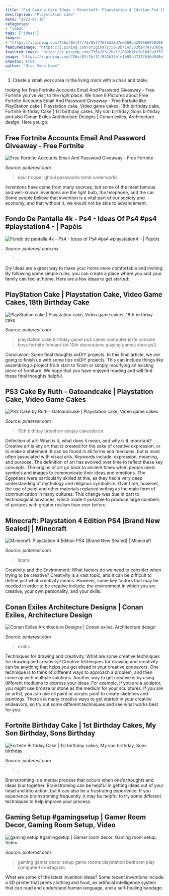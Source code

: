 ```yaml
---
title: "Ps4 Gaming Cake Ideas : Minecraft: Playstation 4 Edition Ps4 [brand New Sealed]"
description: "Playstation cake"
date: "2023-07-19"
categories:
- "ideas"
tags: ["ideas"]
images:
- "https://i.pinimg.com/736x/05/27/76/05277655d38d7ee569ba259666970308.jpg"
featuredImage: "https://i.pinimg.com/originals/5b/3b/14/5b3b14787036be7488c1b3c4c52d3298.jpg"
featured_image: "https://i.pinimg.com/736x/83/2b/1f/832b1fefe1b92ad7377b36d948e123df.jpg"
image: "https://i.pinimg.com/736x/83/2b/1f/832b1fefe1b92ad7377b36d948e123df.jpg"
ShowToc: true
author: "Miss Vada Lowe"
---
```



3. Create a small work area in the living room with a chair and table. 

	

		
looking for Free Fortnite Accounts Email And Password Giveaway - Free Fortnite you've visit to the right place. We have 8 Pictures about Free Fortnite Accounts Email And Password Giveaway - Free Fortnite like PlayStation cake | Playstation cake, Video game cakes, 18th birthday cake, Fortnite Birthday Cake | 1st birthday cakes, My son birthday, Sons birthday and also Conan Exiles Architecture Designs | Conan exiles, Architecture design. Here you go:
		
    
## Free Fortnite Accounts Email And Password Giveaway - Free Fortnite

<img loading=lazy src="https://i.pinimg.com/736x/70/6e/8c/706e8c49d6b119019d2af0dff9d01720.jpg" onerror="this.onerror=null;this.src='https://tse3.mm.bing.net/th?id=OIP.OfDGlmaR8hh96_x1ml8UUQHaJ4&amp;pid=15.1';" alt="Free Fortnite Accounts Email And Password Giveaway - Free Fortnite">

_Source: pinterest.com_

>epic trooper ghoul passwords tomb underworld. 

	

Inventions have come from many sources, but some of the most famous and well-known inventions are the light bulb, the telephone, and the car. Some people believe that invention is a vital part of our society and economy, and that without it, we would not be able to advancement.

    
## Fondo De Pantalla 4k - Ps4 - Ideas Of Ps4 #ps4 #playstation4 - | Papéis

<img loading=lazy src="https://i.pinimg.com/736x/79/4a/c7/794ac7d87c8a0439e2f0c36c4c8e113e.jpg" onerror="this.onerror=null;this.src='https://tse4.mm.bing.net/th?id=OIP.iJE208klJPRC7vmxQa21LAHaNK&amp;pid=15.1';" alt="Fondo de pantalla 4k - Ps4 - Ideas of Ps4 #ps4 #playstation4 - | Papéis">

_Source: pinterest.com.mx_

>. 

	

Diy ideas are a great way to make your home more comfortable and inviting. By following some simple rules, you can create a place where you and your family can feel at home. Here are a few ideas to get started: 

    
## PlayStation Cake | Playstation Cake, Video Game Cakes, 18th Birthday Cake

<img loading=lazy src="https://i.pinimg.com/originals/5b/3b/14/5b3b14787036be7488c1b3c4c52d3298.jpg" onerror="this.onerror=null;this.src='https://tse4.mm.bing.net/th?id=OIP.10QwMSKAv8_OJJ5mBlmx2AHaJ4&amp;pid=15.1';" alt="PlayStation cake | Playstation cake, Video game cakes, 18th birthday cake">

_Source: pinterest.com_

>playstation cake birthday game ps4 cakes computer torte console boys fortnite fondant kid 10th decorations playing games xbox ps3. 

	

Conclusion: Some final thoughts onDIY projects.
In this final article, we are going to finish up with some tips onDIY projects. This can include things like assembling a project from start to finish or simply modifying an existing piece of furniture. We hope that you have enjoyed reading and will find these final thoughts helpful.

    
## PS3 Cake By Ruth - Gatoandcake | Playstation Cake, Video Game Cakes

<img loading=lazy src="https://i.pinimg.com/736x/88/24/3f/88243f370a4bcd9e2d84223e1a17687c.jpg" onerror="this.onerror=null;this.src='https://tse3.mm.bing.net/th?id=OIP.-KeuLW0D_92usYA8vJfjzwHaJ1&amp;pid=15.1';" alt="PS3 Cake by Ruth - Gatoandcake | Playstation cake, Video game cakes">

_Source: pinterest.com_

>10th bithday brenthon abejas cakesdecor. 

	

Definition of art: What is it, what does it mean, and why is it important?
Creative art is any art that is created for the sake of creative expression, or to make a statement. It can be found in all forms and mediums, but is most often associated with visual arts. Keywords include: expression, meaning, and purpose. The definition of art has evolved over time to reflect these key concepts.
The origins of art go back to ancient times when people used symbols and images to communicate their ideas and emotions. The Egyptians were particularly skilled at this, as they had a very deep understanding of mythology and religious symbolism. Over time, however, the use of paint and other materials replaced writing as the main form of communication in many cultures. This change was due in part to technological advances, which made it possible to produce large numbers of pictures with greater realism than ever before.

    
## Minecraft: Playstation 4 Edition PS4 [Brand New Sealed] | Minecraft

<img loading=lazy src="https://i.pinimg.com/736x/83/2b/1f/832b1fefe1b92ad7377b36d948e123df.jpg" onerror="this.onerror=null;this.src='https://tse2.mm.bing.net/th?id=OIP._hFMZ_TXyk4KgFttRak4-wHaLW&amp;pid=15.1';" alt="Minecraft: Playstation 4 Edition PS4 [Brand New Sealed] | Minecraft">

_Source: pinterest.com_

>latam. 

	

Creativity and the Environment: What factors do we need to consider when trying to be creative?
Creativity is a vast topic, and it can be difficult to define just what creativity means. However, some key factors that may be needed in order to be creative include: the environment in which you are creative, your own personality, and your skills.

    
## Conan Exiles Architecture Designs | Conan Exiles, Architecture Design

<img loading=lazy src="https://i.pinimg.com/736x/c1/4d/9d/c14d9d3e3f9a063b6829d1c227720945.jpg" onerror="this.onerror=null;this.src='https://tse2.mm.bing.net/th?id=OIP.jichWIP4bDYmDYqQyI315gHaEK&amp;pid=15.1';" alt="Conan Exiles Architecture Designs | Conan exiles, Architecture design">

_Source: pinterest.com_

>exiles. 

	

Techniques for drawing and creativity: What are some creative techniques for drawing and creativity?
Creative techniques for drawing and creativity can be anything that helps you get ahead in your creative endeavors. One technique is to think of different ways to approach a problem, and then come up with multiple solutions. Another way to get creative is by using different mediums to express your ideas. For example, if you are a sculptor, you might use bronze or stone as the medium for your sculptures. If you are an artist, you can use oil paint or acrylic paint to create sketches and paintings. There are many creative ways to get started in your creative endeavors, so try out some different techniques and see what works best for you.

    
## Fortnite Birthday Cake | 1st Birthday Cakes, My Son Birthday, Sons Birthday

<img loading=lazy src="https://i.pinimg.com/736x/05/27/76/05277655d38d7ee569ba259666970308.jpg" onerror="this.onerror=null;this.src='https://tse2.mm.bing.net/th?id=OIP.vTWsl3ZTSGXlHQlDLuVa8QHaJG&amp;pid=15.1';" alt="Fortnite Birthday Cake | 1st birthday cakes, My son birthday, Sons birthday">

_Source: pinterest.com_

>. 

	

Brainstroming is a mental process that occurs when one’s thoughts and ideas blur together. Brainstroming can be helpful in getting ideas out of your head and into action, but it can also be a frustrating experience. If you experience brainstroming frequently, it may be helpful to try some different techniques to help improve your process.

    
## Gaming Setup #gamingsetup | Gamer Room Decor, Gaming Room Setup, Video

<img loading=lazy src="https://i.pinimg.com/736x/24/3d/69/243d697c59bf88c923f2085968e8a5fb.jpg" onerror="this.onerror=null;this.src='https://tse4.mm.bing.net/th?id=OIP.enCVUbVA3gVLEeOFhkMhZAHaJQ&amp;pid=15.1';" alt="gaming setup #gamingsetup | Gamer room decor, Gaming room setup, Video">

_Source: pinterest.com_

>gaming gamer decor setup game rooms playstation bedroom play computer tv instagram. 

	

What are some of the latest invention ideas?
Some recent inventions include a 3D printer that prints clothing and food, an artificial intelligence system that can read and understand human language, and a self-healing bandage.

